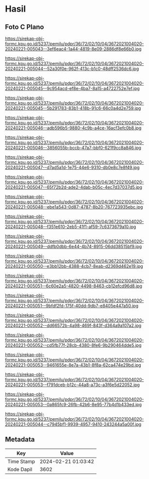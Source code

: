 # Hasil

## Foto C Plano

https://sirekap-obj-formc.kpu.go.id/5237/pemilu/pdpr/36/72/02/10/04/3672021004020-20240221-005043--3ef6eac4-1a44-4819-8e09-2886df8e66b0.jpg

https://sirekap-obj-formc.kpu.go.id/5237/pemilu/pdpr/36/72/02/10/04/3672021004020-20240221-005044--52a30f0e-962f-413c-b1c0-48dff2536dc6.jpg

https://sirekap-obj-formc.kpu.go.id/5237/pemilu/pdpr/36/72/02/10/04/3672021004020-20240221-005045--9c954acd-ef8e-4ba7-8a15-a4722752e7ef.jpg

https://sirekap-obj-formc.kpu.go.id/5237/pemilu/pdpr/36/72/02/10/04/3672021004020-20240221-005045--5b291783-83b1-418b-91c6-66c0a4d2e759.jpg

https://sirekap-obj-formc.kpu.go.id/5237/pemilu/pdpr/36/72/02/10/04/3672021004020-20240221-005046--adb596b5-9880-4c9b-a4ce-16acf3efc0b8.jpg

https://sirekap-obj-formc.kpu.go.id/5237/pemilu/pdpr/36/72/02/10/04/3672021004020-20240221-005046--3856055b-bccb-47a7-bbf0-621f9cc8a846.jpg

https://sirekap-obj-formc.kpu.go.id/5237/pemilu/pdpr/36/72/02/10/04/3672021004020-20240221-005047--d7ad5a1d-1e75-44e6-9310-db0e8c7e8f49.jpg

https://sirekap-obj-formc.kpu.go.id/5237/pemilu/pdpr/36/72/02/10/04/3672021004020-20240221-005047--65f72b2d-ade2-4dab-b05c-4ec7d37037d5.jpg

https://sirekap-obj-formc.kpu.go.id/5237/pemilu/pdpr/36/72/02/10/04/3672021004020-20240221-005048--ebe1a543-0d87-4787-8b20-767723935ebc.jpg

https://sirekap-obj-formc.kpu.go.id/5237/pemilu/pdpr/36/72/02/10/04/3672021004020-20240221-005048--f351e610-2eb5-41f1-af59-7c6373679a10.jpg

https://sirekap-obj-formc.kpu.go.id/5237/pemilu/pdpr/36/72/02/10/04/3672021004020-20240221-005049--ddfb0dbb-6e44-4b74-8915-06dd38515bf9.jpg

https://sirekap-obj-formc.kpu.go.id/5237/pemilu/pdpr/36/72/02/10/04/3672021004020-20240221-005050--e3bb12bb-4388-4cb7-8eab-d2369d462e19.jpg

https://sirekap-obj-formc.kpu.go.id/5237/pemilu/pdpr/36/72/02/10/04/3672021004020-20240221-005051--6c60e2a5-4820-4498-8463-cb12efcd96d8.jpg

https://sirekap-obj-formc.kpu.go.id/5237/pemilu/pdpr/36/72/02/10/04/3672021004020-20240221-005051--9bfdf2fd-175f-40dd-9db7-e8405e447a50.jpg

https://sirekap-obj-formc.kpu.go.id/5237/pemilu/pdpr/36/72/02/10/04/3672021004020-20240221-005052--dd66572b-4a98-469f-843f-d364a9a107a2.jpg

https://sirekap-obj-formc.kpu.go.id/5237/pemilu/pdpr/36/72/02/10/04/3672021004020-20240221-005052--cd5fb77f-28cb-4380-8fe6-9b290464dde5.jpg

https://sirekap-obj-formc.kpu.go.id/5237/pemilu/pdpr/36/72/02/10/04/3672021004020-20240221-005053--9461655e-8e7a-43b1-8f8a-62ca474e29bd.jpg

https://sirekap-obj-formc.kpu.go.id/5237/pemilu/pdpr/36/72/02/10/04/3672021004020-20240221-005053--f791dceb-b12c-44a8-a73c-a3f6e5d22052.jpg

https://sirekap-obj-formc.kpu.go.id/5237/pemilu/pdpr/36/72/02/10/04/3672021004020-20240221-005053--0a865fc9-26fb-42b6-8e95-77b4d1b433ed.jpg

https://sirekap-obj-formc.kpu.go.id/5237/pemilu/pdpr/36/72/02/10/04/3672021004020-20240221-005044--c7945bf1-9939-4957-9410-243244a5a00f.jpg


## Metadata

| Key        | Value               |
| ---------- | ------------------- |
| Time Stamp | 2024-02-21 01:03:42 |
| Kode Dapil | 3602                |



